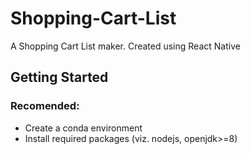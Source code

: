 # Shopping-Cart-List
A Shopping Cart List maker. Created using React Native

## Getting Started
### Recomended:
  * Create a conda environment
  * Install required packages (viz. nodejs, openjdk>=8)
